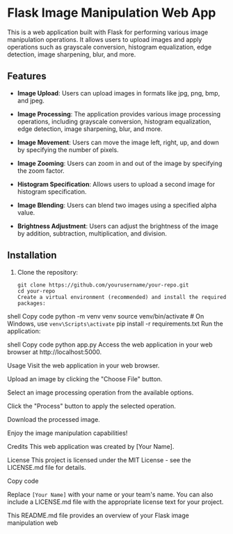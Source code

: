 # Flask Image Manipulation Web App

This is a web application built with Flask for performing various image manipulation operations. It allows users to upload images and apply operations such as grayscale conversion, histogram equalization, edge detection, image sharpening, blur, and more.

## Features

- **Image Upload**: Users can upload images in formats like jpg, png, bmp, and jpeg.

- **Image Processing**: The application provides various image processing operations, including grayscale conversion, histogram equalization, edge detection, image sharpening, blur, and more.

- **Image Movement**: Users can move the image left, right, up, and down by specifying the number of pixels.

- **Image Zooming**: Users can zoom in and out of the image by specifying the zoom factor.

- **Histogram Specification**: Allows users to upload a second image for histogram specification.

- **Image Blending**: Users can blend two images using a specified alpha value.

- **Brightness Adjustment**: Users can adjust the brightness of the image by addition, subtraction, multiplication, and division.

## Installation

1. Clone the repository:

   ```shell
   git clone https://github.com/yourusername/your-repo.git
   cd your-repo
   Create a virtual environment (recommended) and install the required packages:
   ```

shell
Copy code
python -m venv venv
source venv/bin/activate # On Windows, use `venv\Scripts\activate`
pip install -r requirements.txt
Run the application:

shell
Copy code
python app.py
Access the web application in your web browser at http://localhost:5000.

Usage
Visit the web application in your web browser.

Upload an image by clicking the "Choose File" button.

Select an image processing operation from the available options.

Click the "Process" button to apply the selected operation.

Download the processed image.

Enjoy the image manipulation capabilities!

Credits
This web application was created by [Your Name].

License
This project is licensed under the MIT License - see the LICENSE.md file for details.

Copy code

Replace `[Your Name]` with your name or your team's name. You can also include a LICENSE.md file with the appropriate license text for your project.

This README.md file provides an overview of your Flask image manipulation web
